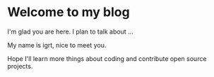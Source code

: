 # Welcome to my blog

I'm glad you are here. I plan to talk about ...

My name is igrt, nice to meet you. 

Hope I'll learn more things about coding and contribute open source projects.
